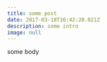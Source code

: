 ```yaml
---
title: some post
date: 2017-03-18T16:42:20.021Z
description: some intro
image: null
---
```


some body